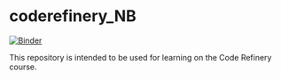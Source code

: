 # coderefinery_NB

[![Binder](https://mybinder.org/badge_logo.svg)](https://mybinder.org/v2/gh/allantsouza/coderefinery_NB/HEAD)

This repository is intended to be used for learning on the Code Refinery course.
